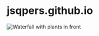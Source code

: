 # jsqpers.github.io
<picture>
 <img alt="Waterfall with plants in front" src="/photos_plants_and_waterfall.webp">
</picture>
